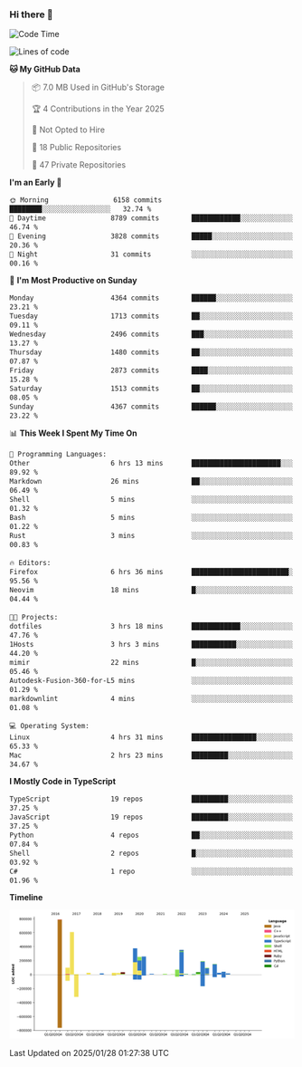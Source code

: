 ### Hi there 👋

<!--
**Clumsy-Coder/Clumsy-Coder** is a ✨ _special_ ✨ repository because its `README.md` (this file) appears on your GitHub profile.

Here are some ideas to get you started:

- 🔭 I’m currently working on ...
- 🌱 I’m currently learning ...
- 👯 I’m looking to collaborate on ...
- 🤔 I’m looking for help with ...
- 💬 Ask me about ...
- 📫 How to reach me: ...
- 😄 Pronouns: ...
- ⚡ Fun fact: ...
-->

<!-- anmol098/waka-readme-stats -->
<!--START_SECTION:waka-->
![Code Time](http://img.shields.io/badge/Code%20Time-1%2C138%20hrs%2043%20mins-blue)

![Lines of code](https://img.shields.io/badge/From%20Hello%20World%20I%27ve%20Written-3.5%20million%20lines%20of%20code-blue)

**🐱 My GitHub Data** 

> 📦 7.0 MB Used in GitHub's Storage 
 > 
> 🏆 4 Contributions in the Year 2025
 > 
> 🚫 Not Opted to Hire
 > 
> 📜 18 Public Repositories 
 > 
> 🔑 47 Private Repositories 
 > 
**I'm an Early 🐤** 

```text
🌞 Morning                6158 commits        ████████░░░░░░░░░░░░░░░░░   32.74 % 
🌆 Daytime                8789 commits        ████████████░░░░░░░░░░░░░   46.74 % 
🌃 Evening                3828 commits        █████░░░░░░░░░░░░░░░░░░░░   20.36 % 
🌙 Night                  31 commits          ░░░░░░░░░░░░░░░░░░░░░░░░░   00.16 % 
```
📅 **I'm Most Productive on Sunday** 

```text
Monday                   4364 commits        ██████░░░░░░░░░░░░░░░░░░░   23.21 % 
Tuesday                  1713 commits        ██░░░░░░░░░░░░░░░░░░░░░░░   09.11 % 
Wednesday                2496 commits        ███░░░░░░░░░░░░░░░░░░░░░░   13.27 % 
Thursday                 1480 commits        ██░░░░░░░░░░░░░░░░░░░░░░░   07.87 % 
Friday                   2873 commits        ████░░░░░░░░░░░░░░░░░░░░░   15.28 % 
Saturday                 1513 commits        ██░░░░░░░░░░░░░░░░░░░░░░░   08.05 % 
Sunday                   4367 commits        ██████░░░░░░░░░░░░░░░░░░░   23.22 % 
```


📊 **This Week I Spent My Time On** 

```text
💬 Programming Languages: 
Other                    6 hrs 13 mins       ██████████████████████░░░   89.92 % 
Markdown                 26 mins             ██░░░░░░░░░░░░░░░░░░░░░░░   06.49 % 
Shell                    5 mins              ░░░░░░░░░░░░░░░░░░░░░░░░░   01.32 % 
Bash                     5 mins              ░░░░░░░░░░░░░░░░░░░░░░░░░   01.22 % 
Rust                     3 mins              ░░░░░░░░░░░░░░░░░░░░░░░░░   00.83 % 

🔥 Editors: 
Firefox                  6 hrs 36 mins       ████████████████████████░   95.56 % 
Neovim                   18 mins             █░░░░░░░░░░░░░░░░░░░░░░░░   04.44 % 

🐱‍💻 Projects: 
dotfiles                 3 hrs 18 mins       ████████████░░░░░░░░░░░░░   47.76 % 
1Hosts                   3 hrs 3 mins        ███████████░░░░░░░░░░░░░░   44.20 % 
mimir                    22 mins             █░░░░░░░░░░░░░░░░░░░░░░░░   05.46 % 
Autodesk-Fusion-360-for-L5 mins              ░░░░░░░░░░░░░░░░░░░░░░░░░   01.29 % 
markdownlint             4 mins              ░░░░░░░░░░░░░░░░░░░░░░░░░   01.08 % 

💻 Operating System: 
Linux                    4 hrs 31 mins       ████████████████░░░░░░░░░   65.33 % 
Mac                      2 hrs 23 mins       █████████░░░░░░░░░░░░░░░░   34.67 % 
```

**I Mostly Code in TypeScript** 

```text
TypeScript               19 repos            █████████░░░░░░░░░░░░░░░░   37.25 % 
JavaScript               19 repos            █████████░░░░░░░░░░░░░░░░   37.25 % 
Python                   4 repos             ██░░░░░░░░░░░░░░░░░░░░░░░   07.84 % 
Shell                    2 repos             █░░░░░░░░░░░░░░░░░░░░░░░░   03.92 % 
C#                       1 repo              ░░░░░░░░░░░░░░░░░░░░░░░░░   01.96 % 
```



**Timeline**

![Lines of Code chart](https://raw.githubusercontent.com/Clumsy-Coder/Clumsy-Coder/main/assets/bar_graph.png)


 Last Updated on 2025/01/28 01:27:38 UTC
<!--END_SECTION:waka-->
